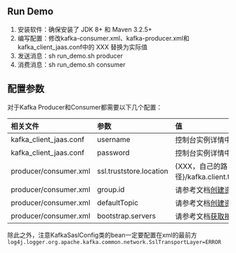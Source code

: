 ## Run Demo
1. 安装软件：确保安装了 JDK 8+ 和 Maven 3.2.5+
2. 编写配置：修改kafka-consumer.xml、kafka-producer.xml和kafka_client_jaas.conf中的 XXX 替换为实际值
3. 发送消息：sh run_demo.sh producer
4. 消费消息：sh run_demo.sh consumer

## 配置参数
对于Kafka Producer和Consumer都需要以下几个配置：

|相关文件|参数|值|
|:--|:--|:--|
|kafka_client_jaas.conf|username|控制台实例详情中的用户名|
|kafka_client_jaas.conf|password|控制台实例详情中的密码|
|producer/consumer.xml|ssl.truststore.location|{XXX，自己的路径}/kafka.client.truststore.jks|
|producer/consumer.xml|group.id|请参考文档[创建资源](https://help.aliyun.com/document_detail/68328.html?spm=a2c4g.11186623.6.549.xvKAt6)|
|producer/consumer.xml|defaultTopic|请参考文档[创建资源](https://help.aliyun.com/document_detail/68328.html?spm=a2c4g.11186623.6.549.xvKAt6)|
|producer/consumer.xml|bootstrap.servers|请参考文档[获取接入点](https://help.aliyun.com/document_detail/68342.html?spm=a2c4g.11186623.6.554.X2a7Ga)|

除此之外，注意KafkaSaslConfig类的bean一定要配置在xml的最前方
`log4j.logger.org.apache.kafka.common.network.SslTransportLayer=ERROR`



	



